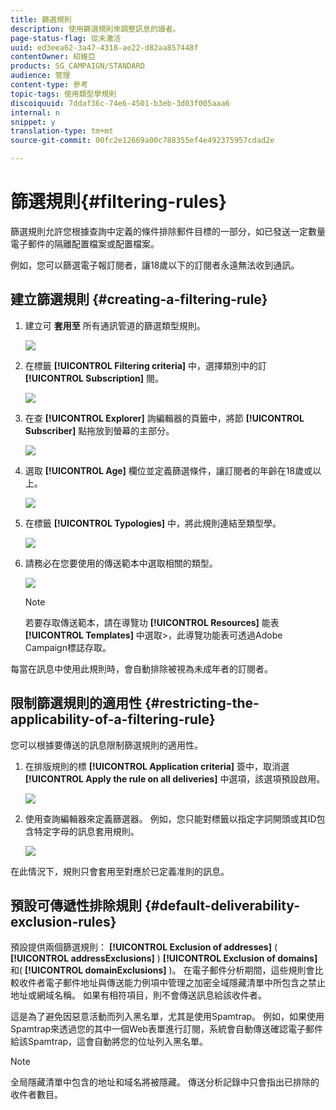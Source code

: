 ```yaml
---
title: 篩選規則
description: 使用篩選規則來調整訊息的讀者。
page-status-flag: 從未激活
uuid: ed3eea62-3a47-4318-ae22-d82aa857448f
contentOwner: 紹維亞
products: SG_CAMPAIGN/STANDARD
audience: 管理
content-type: 參考
topic-tags: 使用類型學規則
discoiquuid: 7ddaf36c-74e6-4501-b3eb-3d03f005aaa6
internal: n
snippet: y
translation-type: tm+mt
source-git-commit: 00fc2e12669a00c788355ef4e492375957cdad2e

---
```



# 篩選規則{#filtering-rules}

篩選規則允許您根據查詢中定義的條件排除郵件目標的一部分，如已發送一定數量電子郵件的隔離配置檔案或配置檔案。

例如，您可以篩選電子報訂閱者，讓18歲以下的訂閱者永遠無法收到通訊。

## 建立篩選規則 {#creating-a-filtering-rule}

1. 建立可 **套用至** 所有通訊管道的篩選類型規則。

   ![](assets/typology_create-rule.png)

1. 在標籤 **[!UICONTROL Filtering criteria]** 中，選擇類別中的訂 **[!UICONTROL Subscription]** 閱。

   ![](assets/typology_create-rule-subscription.png)

1. 在查 **[!UICONTROL Explorer]** 詢編輯器的頁籤中，將節 **[!UICONTROL Subscriber]** 點拖放到螢幕的主部分。

   ![](assets/typology_create-rule-subscriber.png)

1. 選取 **[!UICONTROL Age]** 欄位並定義篩選條件，讓訂閱者的年齡在18歲或以上。

   ![](assets/typology_create-rule-age.png)

1. 在標籤 **[!UICONTROL Typologies]** 中，將此規則連結至類型學。

   ![](assets/typology_create-rule-typology.png)

1. 請務必在您要使用的傳送範本中選取相關的類型。

   ![](assets/typology_template.png)

   >[!NOTE]
   >
   >若要存取傳送範本，請在導覽功 **[!UICONTROL Resources]** 能表 **[!UICONTROL Templates]** 中選取&gt;，此導覽功能表可透過Adobe Campaign標誌存取。

每當在訊息中使用此規則時，會自動排除被視為未成年者的訂閱者。

## 限制篩選規則的適用性 {#restricting-the-applicability-of-a-filtering-rule}

您可以根據要傳送的訊息限制篩選規則的適用性。

1. 在排版規則的標 **[!UICONTROL Application criteria]** 簽中，取消選 **[!UICONTROL Apply the rule on all deliveries]** 中選項，該選項預設啟用。

   ![](assets/typology_limit.png)

1. 使用查詢編輯器來定義篩選器。 例如，您只能對標籤以指定字詞開頭或其ID包含特定字母的訊息套用規則。

   ![](assets/typology_limit-rule.png)

在此情況下，規則只會套用至對應於已定義准則的訊息。

## 預設可傳遞性排除規則 {#default-deliverability-exclusion-rules}

預設提供兩個篩選規則： **[!UICONTROL Exclusion of addresses]** ( **[!UICONTROL addressExclusions]** ) **[!UICONTROL Exclusion of domains]** 和( **[!UICONTROL domainExclusions]** )。 在電子郵件分析期間，這些規則會比較收件者電子郵件地址與傳送能力例項中管理之加密全域隱藏清單中所包含之禁止地址或網域名稱。 如果有相符項目，則不會傳送訊息給該收件者。

這是為了避免因惡意活動而列入黑名單，尤其是使用Spamtrap。 例如，如果使用Spamtrap來透過您的其中一個Web表單進行訂閱，系統會自動傳送確認電子郵件給該Spamtrap，這會自動將您的位址列入黑名單。

>[!NOTE]
>
>全局隱藏清單中包含的地址和域名將被隱藏。 傳送分析記錄中只會指出已排除的收件者數目。

